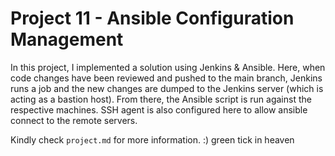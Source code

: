 # Project 11 - Ansible Configuration Management

In this project, I implemented a solution using Jenkins & Ansible. Here, when code changes have been reviewed and pushed to the main branch, Jenkins runs a job and the new changes are dumped to the Jenkins server (which is acting as a bastion host). From there, the Ansible script is run against the respective machines. SSH agent is also configured here to allow ansible connect to the remote servers.

Kindly check `project.md` for more information. :) green tick in heaven
